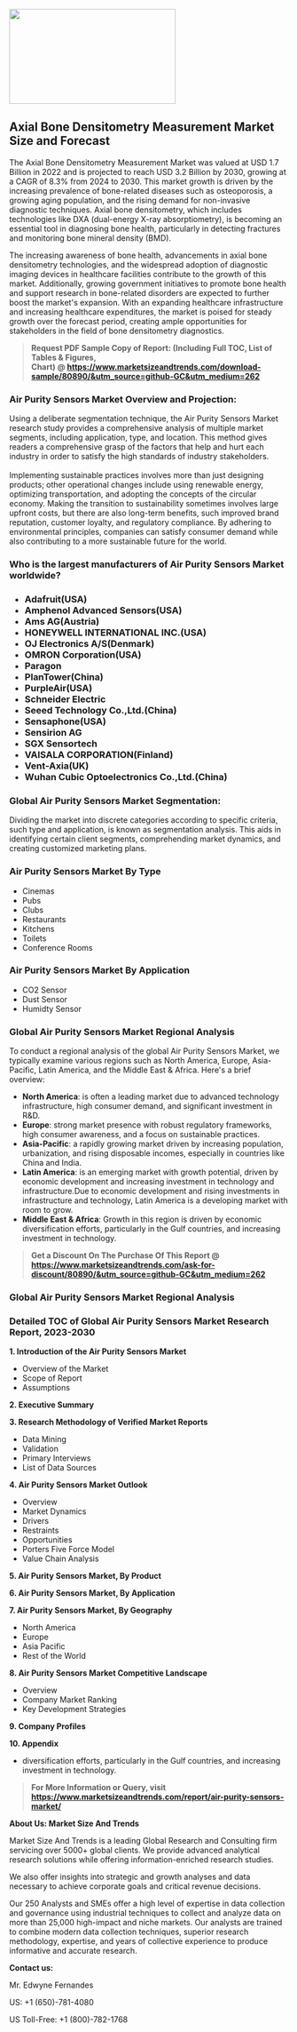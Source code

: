 <p><img class="alignnone size-medium wp-image-20088" src="https://ffe5etoiles.com/wp-content/uploads/2024/12/MST1-300x171.png" alt="" width="300" height="171" /></p><h2>Axial Bone Densitometry Measurement Market Size and Forecast</h2><p>The Axial Bone Densitometry Measurement Market was valued at USD 1.7 Billion in 2022 and is projected to reach USD 3.2 Billion by 2030, growing at a CAGR of 8.3% from 2024 to 2030. This market growth is driven by the increasing prevalence of bone-related diseases such as osteoporosis, a growing aging population, and the rising demand for non-invasive diagnostic techniques. Axial bone densitometry, which includes technologies like DXA (dual-energy X-ray absorptiometry), is becoming an essential tool in diagnosing bone health, particularly in detecting fractures and monitoring bone mineral density (BMD).</p><p>The increasing awareness of bone health, advancements in axial bone densitometry technologies, and the widespread adoption of diagnostic imaging devices in healthcare facilities contribute to the growth of this market. Additionally, growing government initiatives to promote bone health and support research in bone-related disorders are expected to further boost the market's expansion. With an expanding healthcare infrastructure and increasing healthcare expenditures, the market is poised for steady growth over the forecast period, creating ample opportunities for stakeholders in the field of bone densitometry diagnostics.</p></p><blockquote id="" class=""><strong>Request PDF Sample Copy of Report: (Including Full TOC, List of Tables &amp; Figures, Chart)&nbsp;@&nbsp;<strong><a href="https://www.marketsizeandtrends.com/download-sample/80890/&utm_source=github-GC&utm_medium=262" target="_blank">https://www.marketsizeandtrends.com/download-sample/80890/&utm_source=github-GC&utm_medium=262</a></strong></strong></blockquote><h3 id="" class="">Air Purity Sensors Market&nbsp;Overview and Projection:</h3><p id="" class="">Using a deliberate segmentation technique, the Air Purity Sensors Market research study provides a comprehensive analysis of multiple market segments, including application, type, and location. This method gives readers a comprehensive grasp of the factors that help and hurt each industry in order to satisfy the high standards of industry stakeholders. <br /> <br />Implementing sustainable practices involves more than just designing products; other operational changes include using renewable energy, optimizing transportation, and adopting the concepts of the circular economy. Making the transition to sustainability sometimes involves large upfront costs, but there are also long-term benefits, such improved brand reputation, customer loyalty, and regulatory compliance. By adhering to environmental principles, companies can satisfy consumer demand while also contributing to a more sustainable future for the world.</p><h3 id="" class="">Who is the largest manufacturers of&nbsp;Air Purity Sensors Market worldwide?</h3><h3 class=""><p><ul><li>Adafruit(USA) </li><li> Amphenol Advanced Sensors(USA) </li><li> Ams AG(Austria) </li><li> HONEYWELL INTERNATIONAL INC.(USA) </li><li> OJ Electronics A/S(Denmark) </li><li> OMRON Corporation(USA) </li><li> Paragon </li><li> PlanTower(China) </li><li> PurpleAir(USA) </li><li> Schneider Electric </li><li> Seeed Technology Co.,Ltd.(China) </li><li> Sensaphone(USA) </li><li> Sensirion AG </li><li> SGX Sensortech </li><li> VAISALA CORPORATION(Finland) </li><li> Vent-Axia(UK) </li><li> Wuhan Cubic Optoelectronics Co.,Ltd.(China)</li></ul></p></h3><h3 id="" class="">Global&nbsp;Air Purity Sensors Market Segmentation:</h3><p id="" class="">Dividing the market into discrete categories according to specific criteria, such type and application, is known as segmentation analysis. This aids in identifying certain client segments, comprehending market dynamics, and creating customized marketing plans.</p><h3 id="" class="">Air Purity Sensors Market&nbsp;By Type</h3><p><p><ul><li>Cinemas </li><li> Pubs </li><li> Clubs </li><li> Restaurants </li><li> Kitchens </li><li> Toilets </li><li> Conference Rooms</p></li></ul></p></p><h3 id="" class="">Air Purity Sensors Market&nbsp;By Application</h3><p class=""><p><ul><li>CO2 Sensor </li><li> Dust Sensor </li><li> Humidty Sensor</li></ul></p></p><h3 id="" class="">Global Air Purity Sensors Market Regional Analysis</h3><p id="" class="">To conduct a regional analysis of the global Air Purity Sensors Market, we typically examine various regions such as North America, Europe, Asia-Pacific, Latin America, and the Middle East &amp; Africa. Here's a brief overview:</p><ul><li><strong>North America</strong>: is often a leading market due to advanced technology infrastructure, high consumer demand, and significant investment in R&amp;D.</li><li><strong>Europe</strong>: strong market presence with robust regulatory frameworks, high consumer awareness, and a focus on sustainable practices.</li><li><strong>Asia-Pacific</strong>: a rapidly growing market driven by increasing population, urbanization, and rising disposable incomes, especially in countries like China and India.</li><li><strong>Latin America</strong>: is an emerging market with growth potential, driven by economic development and increasing investment in technology and infrastructure.Due to economic development and rising investments in infrastructure and technology, Latin America is a developing market with room to grow.</li><li><strong>Middle East &amp; Africa</strong>: Growth in this region is driven by economic diversification efforts, particularly in the Gulf countries, and increasing investment in technology.</li></ul><blockquote id="" class=""><strong>Get a Discount On The Purchase Of This Report @ <strong><a href="https://www.marketsizeandtrends.com/ask-for-discount/80890/&utm_source=github-GC&utm_medium=262" target="_blank">https://www.marketsizeandtrends.com/ask-for-discount/80890/&utm_source=github-GC&utm_medium=262</a></strong></strong></blockquote><h3 id="" class="">Global Air Purity Sensors Market Regional Analysis</h3><h3 id="" class="">Detailed TOC of Global Air Purity Sensors Market Research Report, 2023-2030</h3><p id="" class=""><strong>1. Introduction of the Air Purity Sensors Market</strong></p><ul><li>Overview of the Market</li><li>Scope of Report</li><li>Assumptions</li></ul><p id="" class=""><strong>2. Executive Summary</strong></p><p id="" class=""><strong>3. Research Methodology of Verified Market Reports</strong></p><ul><li>Data Mining</li><li>Validation</li><li>Primary Interviews</li><li>List of Data Sources</li></ul><p id="" class=""><strong>4. Air Purity Sensors Market Outlook</strong></p><ul><li>Overview</li><li>Market Dynamics</li><li>Drivers</li><li>Restraints</li><li>Opportunities</li><li>Porters Five Force Model</li><li>Value Chain Analysis</li></ul><p id="" class=""><strong>5. Air Purity Sensors Market, By Product</strong></p><p id="" class=""><strong>6. Air Purity Sensors Market, By Application</strong></p><p id="" class=""><strong>7. Air Purity Sensors Market, By Geography</strong></p><ul><li>North America</li><li>Europe</li><li>Asia Pacific</li><li>Rest of the World</li></ul><p id="" class=""><strong>8. Air Purity Sensors Market Competitive Landscape</strong></p><ul><li>Overview</li><li>Company Market Ranking</li><li>Key Development Strategies</li></ul><p id="" class=""><strong>9. Company Profiles</strong></p><p id="" class=""><strong>10. Appendix</strong></p><ul><li>diversification efforts, particularly in the Gulf countries, and increasing investment in technology.</li></ul><blockquote id="" class=""><strong>For More Information or Query, visit <strong><strong><a href="https://www.marketsizeandtrends.com/report/air-purity-sensors-market/" target="_blank">https://www.marketsizeandtrends.com/report/air-purity-sensors-market/</a></strong></strong></strong></blockquote><p id="" class=""><strong>About Us: Market Size And Trends</strong></p><p id="" class="">Market Size And Trends is a leading Global Research and Consulting firm servicing over 5000+ global clients. We provide advanced analytical research solutions while offering information-enriched research studies.</p><p id="" class="">We also offer insights into strategic and growth analyses and data necessary to achieve corporate goals and critical revenue decisions.</p><p id="" class="">Our 250 Analysts and SMEs offer a high level of expertise in data collection and governance using industrial techniques to collect and analyze data on more than 25,000 high-impact and niche markets. Our analysts are trained to combine modern data collection techniques, superior research methodology, expertise, and years of collective experience to produce informative and accurate research.</p><p id="" class=""><strong>Contact us:</strong></p><p id="" class="">Mr. Edwyne Fernandes</p><p id="" class="">US: +1 (650)-781-4080</p><p id="" class="">US Toll-Free: +1 (800)-782-1768</p>
